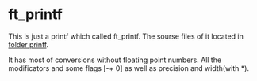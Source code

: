 # ft_printf

This is just a printf which called ft_printf. The sourse files of it located in [folder printf](https://github.com/franckevicz/ft_printf/tree/master/printf).

It has most of conversions without floating point numbers. All the modificators and some flags [-+ 0] as well as precision and width(with \*).
